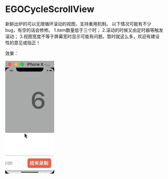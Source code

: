 # EGOCycleScrollView
新鲜出炉的可以无限循环滚动的视图，支持重用机制。
以下情况可能有不少bug，有空的话会修修。
1.item数量低于三个时；
2.滚动的时候又由定时器等触发滚动；
3.视图宽度不等于屏幕宽时显示可能有问题。暂时就这么多，欢迎有建设性的意见或指正！


效果：


![image](https://github.com/Saraca/EGOCycleScrollView/blob/master/EGOCycleScrollViewExample/EGOCycleScrollView-Demo.gif)
